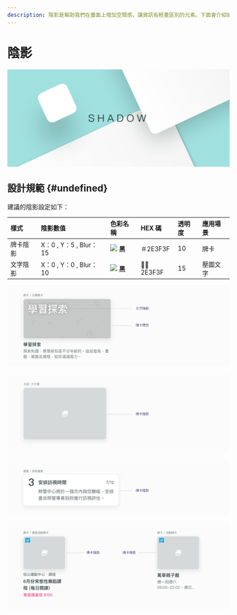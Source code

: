 ```yaml
---
description: 陰影是幫助我們在畫面上增加空間感，讓資訊有輕重區別的元素。下面會介紹如何使用陰影在本 app服務中。
---
```


# 陰影

![](../.gitbook/assets/image%20%28157%29.png)

## 設計規範 {#undefined}

建議的陰影設定如下：

| 樣式 | 陰影數值 | 色彩名稱 | HEX 碼 | 透明度 | 應用場景 |
| :--- | :--- | :--- | :--- | :--- | :--- |
| 牌卡陰影 | X：0 , Y：5 , Blur：15 | **​**![](https://firebasestorage.googleapis.com/v0/b/gitbook-28427.appspot.com/o/assets%2F-LJqxLHJJJ9AJ4DtjPcY%2F-LJrD4wCgrTQDIZwD1-v%2F-LJrE9zsaboQd1bgTSMT%2Fimage.png?alt=media&token=32aec4d2-f018-4cfd-aa1a-6768c91d8ad4) **黑** | ＃2E3F3F | 10 | 牌卡 |
| 文字陰影 | X：0 , Y：0 , Blur：10 | ​![](https://firebasestorage.googleapis.com/v0/b/gitbook-28427.appspot.com/o/assets%2F-LJqxLHJJJ9AJ4DtjPcY%2F-LJvoIgxo7iAB6Wv4rOG%2F-LJvob24sQwdTb16syI9%2Fimage.png?alt=media&token=f243d0be-6889-4205-b54e-cc8f927e43e7) **黑** | ＃2E3F3F | 15 | 壓圖文字 |

![](../.gitbook/assets/image%20%28120%29.png)

![](../.gitbook/assets/image%20%2817%29.png)

![](../.gitbook/assets/image%20%28126%29.png)

![](../.gitbook/assets/image%20%28135%29.png)



